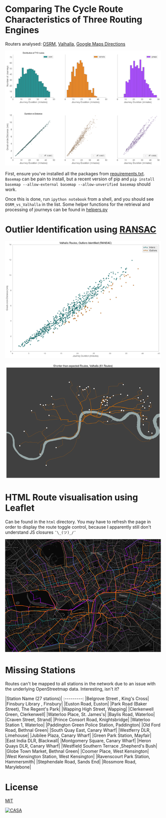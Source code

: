 # Comparing The Cycle Route Characteristics of Three Routing Engines
Routers analysed: [OSRM](http://project-osrm.org), [Valhalla](https://mapzen.com/projects/valhalla/), [Google Maps Directions](https://developers.google.com/maps/documentation/directions/intro)

[![Routers](combined_gh.png)](OSRM_vs_Valhalla.ipynb)  

First, ensure you've installed all the packages from [requirements.txt](requirements.txt).  
`Basemap` can be pain to install, but a recent version of pip and `pip install basemap --allow-external basemap --allow-unverified basemap` should work.  

Once this is done, run `ipython notebook` from a shell, and you should see `OSRM_vs_Valhalla` in the list.
Some helper functions for the retrieval and processing of journeys can be found in [helpers.py](helpers.py)

# Outlier Identification using [RANSAC]()
[![RANSAC](RANSAC.png)](RANSAC.png)  

[![Outliers](outliers_mapped.png)](outliers_mapped.png)

# HTML Route visualisation using Leaflet
Can be found in the `html` directory. You may have to refresh the page in order to display the route toggle control, because I apparently still don't understand JS closures `¯\_(ツ)_/¯`  

[![Map](map.png)](html/script.js)

# Missing Stations
Routes can't be mapped to all stations in the network due to an issue with the underlying OpenStreetmap data. Interesting, isn't it?  

|Station Name (27 stations)|
:---------:
|Belgrove Street , King's Cross|
|Finsbury Library , Finsbury|
|Euston Road, Euston|
|Park Road (Baker Street), The Regent's Park|
|Wapping High Street, Wapping|
|Clerkenwell Green, Clerkenwell|
|Waterloo Place, St. James's|
|Baylis Road, Waterloo|
|Craven Street, Strand|
|Prince Consort Road, Knightsbridge|
|Waterloo Station 1, Waterloo|
|Paddington Green Police Station, Paddington|
|Old Ford Road, Bethnal Green|
|South Quay East, Canary Wharf|
|Westferry DLR, Limehouse|
|Jubilee Plaza, Canary Wharf|
|Green Park Station, Mayfair|
|East India DLR, Blackwall|
|Montgomery Square, Canary Wharf|
|Heron Quays DLR, Canary Wharf|
|Westfield Southern Terrace ,Shepherd's Bush|
|Globe Town Market, Bethnal Green|
|Coomer Place, West Kensington|
|West Kensington Station, West Kensington|
|Ravenscourt Park Station, Hammersmith|
|Stephendale Road, Sands End|
|Rossmore Road, Marylebone|
# License
[MIT](license.txt)

[![CASA](https://dl.dropboxusercontent.com/u/21382/casa_black.png)](http://www.bartlett.ucl.ac.uk/casa/programmes/postgraduate "Bloomsbury is lovely, you know.")
